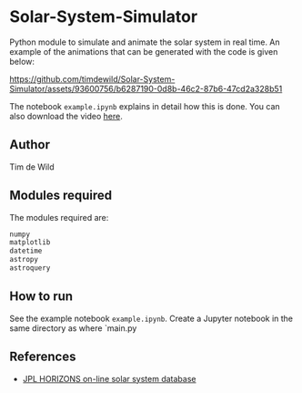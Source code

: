 # Solar-System-Simulator
Python module to simulate and animate the solar system in real time. An example of the animations that can be generated with the code is given below:

https://github.com/timdewild/Solar-System-Simulator/assets/93600756/b6287190-0d8b-46c2-87b6-47cd2a328b51

The notebook `example.ipynb` explains in detail how this is done. You can also download the video [here](inner_solar_system.mp4). 

## Author

Tim de Wild

## Modules required
The modules required are:
```bash
numpy
matplotlib
datetime
astropy
astroquery
```

## How to run
See the example notebook `example.ipynb`. Create a Jupyter notebook in the same directory as where `main.py

## References

- [JPL HORIZONS on-line solar system database](https://docs.astropy.org/en/stable/coordinates/solarsystem.html)
